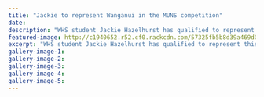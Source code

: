 ```yaml
---
title: "Jackie to represent Wanganui in the MUNS competition"
date: 
description: "WHS student Jackie Hazelhurst has qualified to represent this region in the National United Nation Speech Competition to be held in Auckland on 27 May..."
featured-image: http://c1940652.r52.cf0.rackcdn.com/57325fb5b8d39a469d0006b9/MUNS-photo-April.May-2016.png
excerpt: "WHS student Jackie Hazelhurst has qualified to represent this region in the National United Nation Speech Competition to be held in Auckland on 27 May..."
gallery-image-1: 
gallery-image-2: 
gallery-image-3: 
gallery-image-4: 
gallery-image-5: 
---
```

